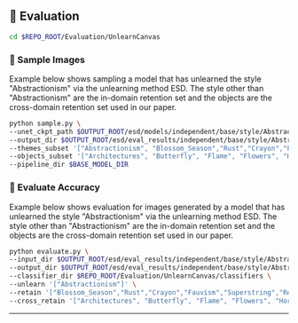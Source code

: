 ## 🔬 Evaluation
```bash
cd $REPO_ROOT/Evaluation/UnlearnCanvas
```

### 🔹 Sample Images
Example below shows sampling a model that has unlearned the style "Abstractionism" via the unlearning method ESD. The style other than "Abstractionism" are the in-domain retention set and the objects are the cross-domain retention set used in our paper.
```bash
python sample.py \
--unet_ckpt_path $OUTPUT_ROOT/esd/models/independent/base/style/Abstractionism.safetensors \
--output_dir $OUTPUT_ROOT/esd/eval_results/independent/base/style/Abstractionism/images \
--themes_subset '["Abstractionism", "Blossom_Season","Rust","Crayon","Fauvism","Superstring","Red_Blue_Ink", "Gorgeous_Love", "French", "Joy", "Greenfield", "Expressionism", "Impressionism"]' \
--objects_subset '["Architectures", "Butterfly", "Flame", "Flowers", "Horses", "Human", "Sea", "Trees"]' \
--pipeline_dir $BASE_MODEL_DIR 
```

### 🔹 Evaluate Accuracy
Example below shows evaluation for images generated by a model that has unlearned the style "Abstractionism" via the unlearning method ESD. The style other than "Abstractionism" are the in-domain retention set and the objects are the cross-domain retention set used in our paper.
```bash
python evaluate.py \
--input_dir $OUTPUT_ROOT/esd/eval_results/independent/base/style/Abstractionism/images \
--output_dir $OUTPUT_ROOT/esd/eval_results/independent/base/style/Abstractionism/metrics \
--classifier_dir $REPO_ROOT/Evaluation/UnlearnCanvas/classifiers \
--unlearn '["Abstractionism"]' \
--retain '["Blossom_Season","Rust","Crayon","Fauvism","Superstring","Red_Blue_Ink", "Gorgeous_Love", "French", "Joy", "Greenfield", "Expressionism", "Impressionism"]' \
--cross_retain '["Architectures", "Butterfly", "Flame", "Flowers", "Horses", "Human", "Sea", "Trees"]'
```

---
